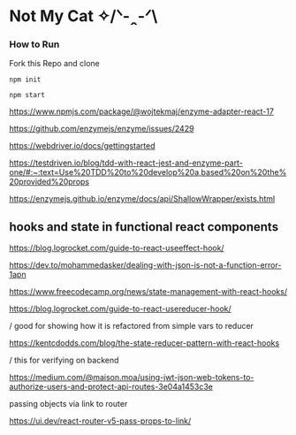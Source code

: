 # Not My Cat  ✧/ᐠ-ꞈ-ᐟ\

### How to Run

Fork this Repo and clone

```
npm init

npm start
```



 
https://www.npmjs.com/package/@wojtekmaj/enzyme-adapter-react-17

https://github.com/enzymejs/enzyme/issues/2429

https://webdriver.io/docs/gettingstarted

https://testdriven.io/blog/tdd-with-react-jest-and-enzyme-part-one/#:~:text=Use%20TDD%20to%20develop%20a,based%20on%20the%20provided%20props

https://enzymejs.github.io/enzyme/docs/api/ShallowWrapper/exists.html


## hooks and state in functional react components


https://blog.logrocket.com/guide-to-react-useeffect-hook/

https://dev.to/mohammedasker/dealing-with-json-is-not-a-function-error-1apn

https://www.freecodecamp.org/news/state-management-with-react-hooks/

https://blog.logrocket.com/guide-to-react-usereducer-hook/


\/ good for showing how it is refactored from simple vars to reducer

https://kentcdodds.com/blog/the-state-reducer-pattern-with-react-hooks

\/ this for verifying on backend

https://medium.com/@maison.moa/using-jwt-json-web-tokens-to-authorize-users-and-protect-api-routes-3e04a1453c3e


passing objects via link to router

https://ui.dev/react-router-v5-pass-props-to-link/
